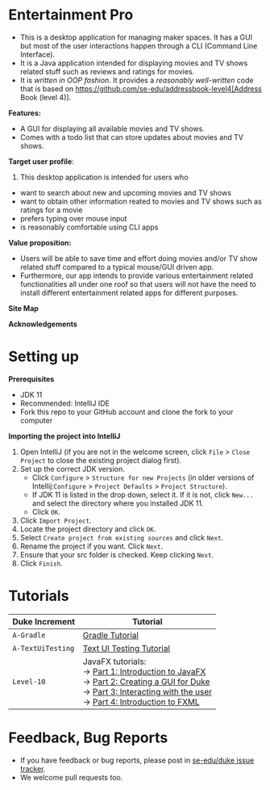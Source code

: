 # Entertainment Pro

* This is a desktop application for managing maker spaces. It has a GUI but most of the user interactions happen through a CLI (Command Line Interface).
* It is a Java application intended for displaying movies and TV shows related stuff such as reviews and ratings for movies.
* It is *written in OOP fashion*. It provides a *reasonably well-written* code that is based on https://github.com/se-edu/addressbook-level4[Address Book (level 4)].

**Features:**
* A GUI for displaying all available movies and TV shows.
* Comes with a todo list that can store updates about movies and TV shows. 

**Target user profile**:
1. This desktop application is intended for users who

* want to search about new and upcoming movies and TV shows
* want to obtain other information reated to movies and TV shows such as ratings for a movie 
* prefers typing over mouse input
* is reasonably comfortable using CLI apps

**Value proposition:**
* Users will be able to save time and effort doing movies and/or TV show related stuff compared to a typical mouse/GUI driven app.
* Furthermore, our app intends to provide various entertainment related functionalities all under one roof so that users will not have the need to install different entertainment related apps for different purposes.


**Site Map**

**Acknowledgements**

# Setting up

**Prerequisites**

* JDK 11
* Recommended: IntelliJ IDE
* Fork this repo to your GitHub account and clone the fork to your computer

**Importing the project into IntelliJ**

1. Open IntelliJ (if you are not in the welcome screen, click `File` > `Close Project` to close the existing project dialog first).
1. Set up the correct JDK version.
   * Click `Configure` > `Structure for new Projects` (in older versions of Intellij:`Configure` > `Project Defaults` > `Project Structure`).
   * If JDK 11 is listed in the drop down, select it. If it is not, click `New...` and select the directory where you installed JDK 11.
   * Click `OK`.
1. Click `Import Project`.
1. Locate the project directory and click `OK`.
1. Select `Create project from existing sources` and click `Next`.
1. Rename the project if you want. Click `Next`.
1. Ensure that your src folder is checked. Keep clicking `Next`.
1. Click `Finish`.

# Tutorials 

Duke Increment | Tutorial
---------------|---------------
`A-Gradle` | [Gradle Tutorial](tutorials/gradleTutorial.md)
`A-TextUiTesting` | [Text UI Testing Tutorial](tutorials/textUiTestingTutorial.md)
`Level-10` | JavaFX tutorials:<br>→ [Part 1: Introduction to JavaFX][fx1]<br>→ [Part 2: Creating a GUI for Duke][fx2]<br>→ [Part 3: Interacting with the user][fx3]<br>→ [Part 4: Introduction to FXML][fx4]

[fx1]: <tutorials/javaFxTutorialPart1.md>
[fx2]: <tutorials/javaFxTutorialPart2.md>
[fx3]: <tutorials/javaFxTutorialPart3.md>
[fx4]: <tutorials/javaFxTutorialPart4.md>

# Feedback, Bug Reports

* If you have feedback or bug reports, please post in [se-edu/duke issue tracker](https://github.com/se-edu/duke/issues).
* We welcome pull requests too.
